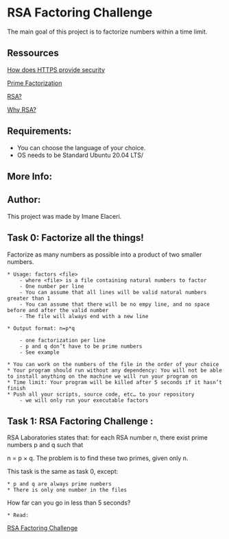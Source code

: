 
# RSA Factoring Challenge

The main goal of this project is to factorize numbers within a time limit.

## Ressources



[How does HTTPS provide security](https://stackoverflow.com/questions/3968095/how-does-https-provide-security)

[Prime Factorization](https://privacycanada.net/mathematics/prime-factorization/)

[RSA?](https://www.geeksforgeeks.org/rsa-algorithm-cryptography/)

[Why RSA?](https://jaredatandi.hashnode.dev/rsa-factoring)

## Requirements:

* You can choose the language of your choice.
* OS needs to be Standard Ubuntu 20.04 LTS/

## More Info:




## Author:

This project was made by Imane Elaceri.


## Task 0: Factorize all the things!
Factorize as many numbers as possible into a product of two smaller numbers.

    * Usage: factors <file>
        - where <file> is a file containing natural numbers to factor
        - One number per line
        - You can assume that all lines will be valid natural numbers greater than 1
        - You can assume that there will be no empy line, and no space before and after the valid number
        - The file will always end with a new line
    
    * Output format: n=p*q
    
        - one factorization per line
        - p and q don’t have to be prime numbers
        - See example
    
    * You can work on the numbers of the file in the order of your choice
    * Your program should run without any dependency: You will not be able to install anything on the machine we will run your program on
    * Time limit: Your program will be killed after 5 seconds if it hasn’t finish
    * Push all your scripts, source code, etc… to your repository
        - we will only run your executable factors


## Task 1: RSA Factoring Challenge :

RSA Laboratories states that: for each RSA number n, there exist prime numbers p and q such that

n = p × q. The problem is to find these two primes, given only n.

This task is the same as task 0, except:

    * p and q are always prime numbers
    * There is only one number in the files

How far can you go in less than 5 seconds?
 
    * Read: 
 [RSA Factoring Challenge](https://en.wikipedia.org/wiki/RSA_Factoring_Challenge)


